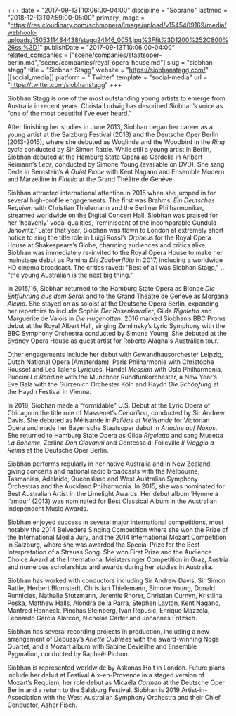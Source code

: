 +++
date = "2017-09-13T10:06:00-04:00"
discipline = "Soprano"
lastmod = "2018-12-13T07:59:00-05:00"
primary_image = "https://res.cloudinary.com/schmopera/image/upload/v1545409169/media/webhook-uploads/1505311484438/stagg24146_0051.jpg%3Ffit%3D1200%252C800%26ssl%3D1"
publishDate = "2017-09-13T10:06:00-04:00"
related_companies = ["scene/companies/staatsoper-berlin.md","scene/companies/royal-opera-house.md"]
slug = "siobhan-stagg"
title = "Siobhan Stagg"
website = "https://siobhanstagg.com/"
[[social_media]]
platform = " Twitter"
template = "social-media"
url = "https://twitter.com/siobhanstagg"
+++

Siobhan Stagg is one of the most outstanding young artists to emerge from Australia in recent years. Christa Ludwig has described Siobhan’s voice as “one of the most beautiful I’ve ever heard.”

After finishing her studies in June 2013, Siobhan began her career as a young artist at the Salzburg Festival (2013) and the Deutsche Oper Berlin (2013-2015), where she debuted as Woglinde and the Woodbird in the *Ring cycle* conducted by Sir Simon Rattle. While still a young artist in Berlin, Siobhan debuted at the Hamburg State Opera as Cordelia in Aribert Reimann’s *Lear*, conducted by Simone Young (available on DVD). She sang Dede in Bernstein’s *A Quiet Place* with Kent Nagano and Ensemble Modern and Marzelline in *Fidelio* at the Grand Théâtre de Genève. 

Siobhan attracted international attention in 2015 when she jumped in for several high-profile engagements. The first was Brahms’ *Ein Deutsches Requiem* with Christian Thielemann and the Berliner Philharmoniker, streamed worldwide on the Digital Concert Hall. Siobhan was praised for her 'heavenly' vocal qualities, ‘reminiscent of the incomparable Gundula Janowitz.’ Later that year, Siobhan was flown to London at extremely short notice to sing the title role in Luigi Rossi’s *Orpheus* for the Royal Opera House at Shakespeare’s Globe, charming audiences and critics alike. Siobhan was immediately re-invited to the Royal Opera House to make her mainstage debut as Pamina *Die Zauberflöte* in 2017, including a worldwide HD cinema broadcast. The critics raved: "Best of all was Siobhan Stagg," ...  "the young Australian is the next big thing."

In 2015/16, Siobhan returned to the Hamburg State Opera as Blonde *Die Entführung aus dem Serail* and to the Grand Théâtre de Genève as Morgana *Alcina*. She stayed on as soloist at the Deutsche Opera Berlin, expanding her repertoire to include Sophie *Der Rosenkavalier*, Gilda *Rigoletto* and Marguerite de Valois in *Die Hugenotten*. 2016 marked Siobhan’s BBC Proms debut at the Royal Albert Hall, singing Zemlinsky’s Lyric Symphony with the BBC Symphony Orchestra conducted by Simone Young. She debuted at the Sydney Opera House as guest artist for Roberto Alagna's Australian tour. 

Other engagements include her debut with Gewandhausorchester Leipzig, Dutch National Opera (Amsterdam), Paris Philharmonie with Christophe Rousset and Les Talens Lyriques, Handel *Messiah* with Oslo Philharmonia, Puccini *La Rondine* with the Münchner Rundfunkorchester, a New Year’s Eve Gala with the Gürzenich Orchester Köln and Haydn *Die Schöpfung* at the Haydn Festival in Vienna.

In 2018, Siobhan made a “formidable” U.S. Debut at the Lyric Opera of Chicago in the title role of Massenet’s *Cendrillon*, conducted by Sir Andrew Davis. She debuted as Mélisande in *Pelléas et Mélisande* for Victorian Opera and made her Bayerische Staatsoper debut in *Ariadne auf Naxos*. She returned to Hamburg State Opera as Gilda *Rigoletto* and sang Musetta *La Boheme*, Zerlina *Don Giovanni* and Contessa di Folleville *Il Viaggio a Reims* at the Deutsche Oper Berlin.

Siobhan performs regularly in her native Australia and in New Zealand, giving concerts and national radio broadcasts with the Melbourne, Tasmanian, Adelaide, Queensland and West Australian Symphony Orchestras and the Auckland Philharmonia. In 2015, she was nominated for Best Australian Artist in the Limelight Awards. Her debut album ‘Hymne à l’amour’ (2013) was nominated for Best Classical Album in the Australian Independent Music Awards.

Siobhan enjoyed success in several major international competitions, most notably the 2014 Belvedere Singing Competition where she won the Prize of the International Media Jury, and the 2014 International Mozart Competition in Salzburg, where she was awarded the Special Prize for the Best Interpretation of a Strauss Song. She won First Prize and the Audience Choice Award at the International Meistersinger Competition in Graz, Austria and numerous scholarships and awards during her studies in Australia. 

Siobhan has worked with conductors including Sir Andrew Davis, Sir Simon Rattle, Herbert Blomstedt, Christian Thielemann, Simone Young, Donald Runnicles, Nathalie Stutzmann, Jeremie Rhorer, Christian Curnyn, Kristiina Poska, Matthew Halls, Alondra de la Parra, Stephen Layton, Kent Nagano, Manfred Honneck, Pinchas Steinberg, Ivan Repusic, Enrique Mazzola, Leonardo Garcia Alarcon, Nicholas Carter and Johannes Fritzsch. 

Siobhan has several recording projects in production, including a new arrangement of Debussy’s *Ariette Oubliées* with the award-winning Noga Quartet, and a Mozart album with Sabine Devieilhe and Ensemble Pygmalion, conducted by Raphaël Pichon. 

Siobhan is represented worldwide by Askonas Holt in London. Future plans include her debut at Festival Aix-en-Provence in a staged version of Mozart’s Requiem, her role debut as Micaëla *Carmen* at the Deutsche Oper Berlin and a return to the Salzburg Festival. Siobhan is 2019 Artist-in-Association with the West Australian Symphony Orchestra and their Chief Conductor, Asher Fisch.
